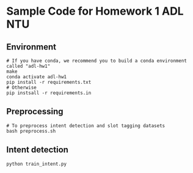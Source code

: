 # Sample Code for Homework 1 ADL NTU

## Environment
```shell
# If you have conda, we recommend you to build a conda environment called "adl-hw1"
make
conda activate adl-hw1
pip install -r requirements.txt
# Otherwise
pip instsall -r requirements.in
```

## Preprocessing
```shell
# To preprocess intent detection and slot tagging datasets
bash preprocess.sh
```

## Intent detection
```shell
python train_intent.py
```
